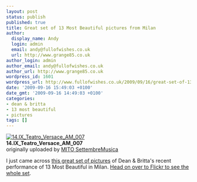 ```yaml
---
layout: post
status: publish
published: true
title: Great set of 13 Most Beautiful pictures from Milan
author:
  display_name: Andy
  login: admin
  email: andy@fullofwishes.co.uk
  url: http://www.grange85.co.uk
author_login: admin
author_email: andy@fullofwishes.co.uk
author_url: http://www.grange85.co.uk
wordpress_id: 1601
wordpress_url: http://www.fullofwishes.co.uk/2009/09/16/great-set-of-13-most-beautiful-pictures-from-milan/
date: '2009-09-16 15:49:03 +0100'
date_gmt: '2009-09-16 14:49:03 +0100'
categories:
- dean & britta
- 13 most beautiful
- pictures
tags: []
---
```

<div class="imagebox-a"><a href="http://www.flickr.com/photos/mitosettembremusica/3921939237/" title="Photo Sharing"><img src="http://farm3.static.flickr.com/2540/3921939237_ab661448c4_m.jpg" alt="14.IX_Teatro_Versace_AM_007" /></a><br/><strong>14.IX_Teatro_Versace_AM_007</strong><br/>originally uploaded by <a href="http://www.flickr.com/people/mitosettembremusica/">MITO SettembreMusica</a></div>
<div>
<p>I just came across <a href="http://www.flickr.com/photos/mitosettembremusica/sets/72157622375604588/">this great set of pictures</a> of Dean & Britta's recent performance of 13 Most Beautiful in Milan. <a href="http://www.flickr.com/photos/mitosettembremusica/sets/72157622375604588/">Head on over to Flickr to see the whole set</a>.</p>
<p><br clear="right"/>
</div>
